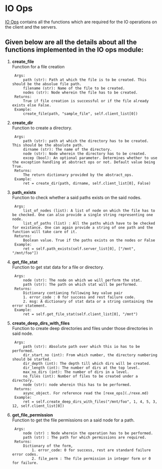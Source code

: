 # IO Ops

[IO Ops](../../../common/ops/support/io_ops.py) contains all the functions which are required for the IO operations on the client and the servers.

## Given below are all the details about all the functions implemented in the IO ops module:

1) **create_file**<br>
        Function for a file creation

        Args:
            path (str): Path at which the file is to be created. This should be the absolue file path.
            filename (str): Name of the file to be created.
            nodes (str): Node wherein the file has to be created.
        Returns:
            True if file creation is successful or if the file already exists else False.
        Example:
            create_file(path, "sample_file", self.client_list[0])

2) **create_dir**<br>
        Function to create a directory.

        Args:
            path (str): path at which the directory has to be created. This should be the absolute path.
            dirname (str): The name of the directory.
            node (str): Node wherein the directory has to be created.
            excep (bool): An optional parameter. Determines whether to use the exception handling at abstract ops or not. Default value being True.
        Returns:
            The return dictionary provided by the abstract_ops.
        Example:
            ret = create_dir(path, dirname, self.client_list[0], False)

3) **path_exists**<br>
        Function to check whether a said paths exists on the said nodes.

        Args:
            list_of_nodes (list): A list of node on which the file has to be checked. One can also provide a single string representing one node.
            list_of_paths (list) : All the paths which have to be checked for existance. One can again provide a string of one path and the function will take care of it.
        Returns:
        	Boolean value. True if the paths exists on the nodes or False
		Example:
			ret = self.path_exists(self.server_list[0], ["/mnt", "/mnt/foo"])

4) **get_file_stat**<br>
        Function to get stat data for a file or directory.

        Args:
            node (str): The node on which we will perform the stat.
            path (str): The path on which stat will be performed.
        Returns:
        	Dictionary contianing following key value pair
            1. error_code : 0 for success and rest failure code.
            2. msg: A dictionary of stat data or a string containing the error statement.
		Example:
			ret = self.get_file_stat(self.client_list[0], "/mnt")

5) **create_deep_dirs_with_files**<br>
		Function to create deep directories and files under those directories in said node.

		Args:
			path (str): Absolute path over which this io has to be performed.
			dir_start_no (int): From which number, the directory numbering should be started.
			dir_depth (int): The depth till which dirs will be created.
			dir_length (int): The number of dirs at the top level.
			max_no_dirs (int): The number of dirs in a level.
			no_files (int): Number of files to be created under a directory.
			node (str): node wherein this has to be performed.
		Returns:
			async_object. For reference read the [rexe_ops](./rexe.md)
		Example:
			ret = self.create_deep_dirs_with_files("/mnt/foo", 1, 4, 5, 3, 12, self.client_list[0])

6) **get_file_permission**<br>
		Function to get the file permissions on a said node for a path.

		Args:
			node (str) : Node wherein the operation has to be performed.
			path (str) : The path for which permissions are required.
		Returns:
			Dictionary of the form,
				1. error_code: 0 for success, rest are standard failure error codes.
				2. file_perm : The file permission in integer form or 0 for failure.
